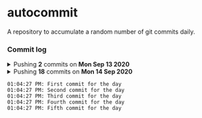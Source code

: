 # autocommit

A repository to accumulate a random number of git commits daily.

### Commit log

<details>
    <summary>Pushing <b>2</b> commits on <b>Mon Sep 13 2020</b></summary>

    11:02:46 PM: First commit for the day
    11:12:01 PM: Second commit for the day
</details>

<details>
    <summary>Pushing <b>18</b> commits on <b>Mon 14 Sep 2020</b><summary>

    01:04:27 PM: First commit for the day
    01:04:27 PM: Second commit for the day
    01:04:27 PM: Third commit for the day
    01:04:27 PM: Fourth commit for the day
    01:04:27 PM: Fifth commit for the day
</details>
